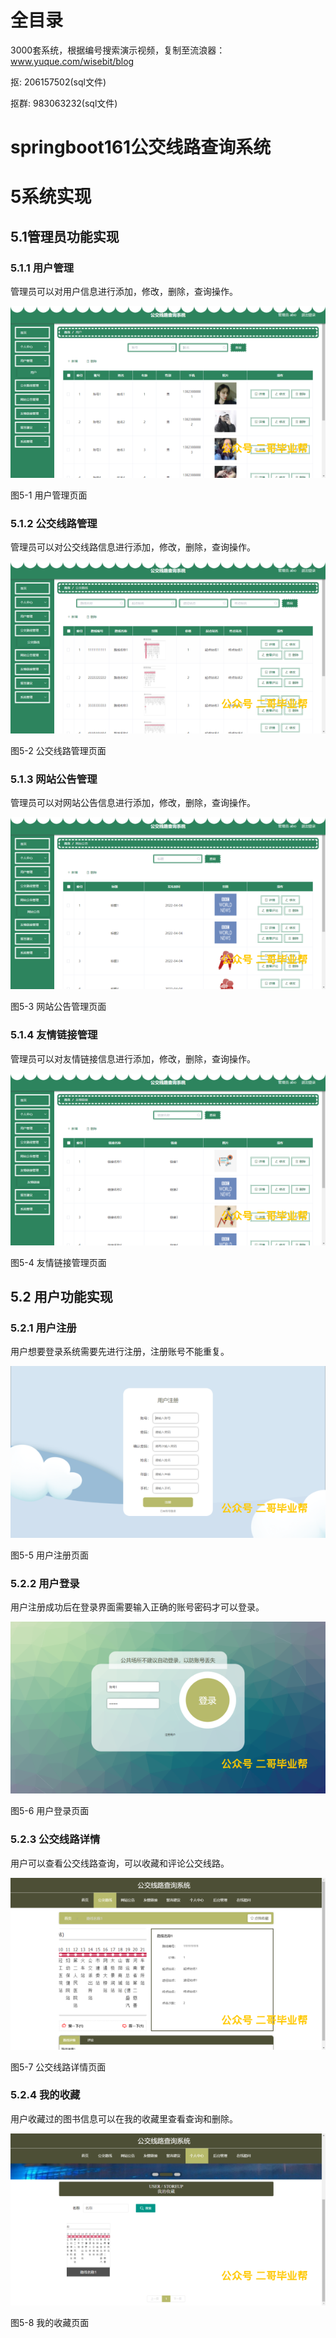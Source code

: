 # 全目录

3000套系统，根据编号搜索演示视频，复制至流浪器：www.yuque.com/wisebit/blog


<p>抠: 206157502(sql文件)</p>
<p>抠群: 983063232(sql文件)</p>


# springboot161公交线路查询系统
# 5系统实现
## 5.1管理员功能实现
### 5.1.1 用户管理
管理员可以对用户信息进行添加，修改，删除，查询操作。

![](/md/blog.009.png)

图5-1 用户管理页面
### 5.1.2 公交线路管理
管理员可以对公交线路信息进行添加，修改，删除，查询操作。

![](/md/blog.010.png)

图5-2 公交线路管理页面
### 5.1.3 网站公告管理
管理员可以对网站公告信息进行添加，修改，删除，查询操作。

![](/md/blog.011.png)

图5-3 网站公告管理页面
### 5.1.4 友情链接管理
管理员可以对友情链接信息进行添加，修改，删除，查询操作。

![](/md/blog.012.png)

图5-4 友情链接管理页面
## 5.2 用户功能实现
### 5.2.1 用户注册
用户想要登录系统需要先进行注册，注册账号不能重复。

![](/md/blog.013.png)

图5-5 用户注册页面
### 5.2.2 用户登录
用户注册成功后在登录界面需要输入正确的账号密码才可以登录。

![](/md/blog.014.png)

图5-6 用户登录页面
### 5.2.3 公交线路详情
用户可以查看公交线路查询，可以收藏和评论公交线路。

![](/md/blog.015.png)

图5-7 公交线路详情页面
### 5.2.4 我的收藏
用户收藏过的图书信息可以在我的收藏里查看查询和删除。

![](/md/blog.016.png)

图5-8 我的收藏页面















